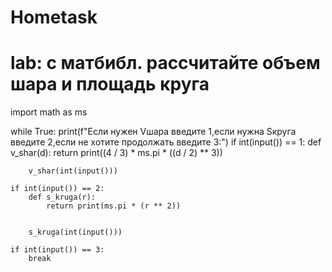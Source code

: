 # Hometask
# lab:  с матбибл. рассчитайте объем шара и площадь круга


import math as ms

while True:
    print(f"Ecли нужен Vшара введите 1,если нужна Sкруга введите 2,если не хотите продолжать введите 3:")
    if int(input()) == 1:
        def v_shar(d):
            return print((4 / 3) * ms.pi * ((d / 2) ** 3))


        v_shar(int(input()))

    if int(input()) == 2:
        def s_kruga(r):
            return print(ms.pi * (r ** 2))


        s_kruga(int(input()))

    if int(input()) == 3:
        break
